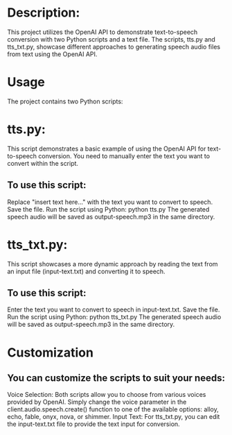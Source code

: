 # Description:
This project utilizes the OpenAI API to demonstrate text-to-speech conversion with two Python scripts and a text file. The scripts, tts.py and tts_txt.py, showcase different approaches to generating speech audio files from text using the OpenAI API.

# Usage
The project contains two Python scripts:

# tts.py:
This script demonstrates a basic example of using the OpenAI API for text-to-speech conversion. You need to manually enter the text you want to convert within the script.

## To use this script:
Replace "insert text here..." with the text you want to convert to speech.
Save the file.
Run the script using Python:
python tts.py
The generated speech audio will be saved as output-speech.mp3 in the same directory.

# tts_txt.py:
This script showcases a more dynamic approach by reading the text from an input file (input-text.txt) and converting it to speech.

## To use this script:
Enter the text you want to convert to speech in input-text.txt.
Save the file.
Run the script using Python:
python tts_txt.py
The generated speech audio will be saved as output-speech.mp3 in the same directory.

# Customization

## You can customize the scripts to suit your needs:
Voice Selection: Both scripts allow you to choose from various voices provided by OpenAI. Simply change the voice parameter in the client.audio.speech.create() function to one of the available options: alloy, echo, fable, onyx, nova, or shimmer.
Input Text: For tts_txt.py, you can edit the input-text.txt file to provide the text input for conversion.
